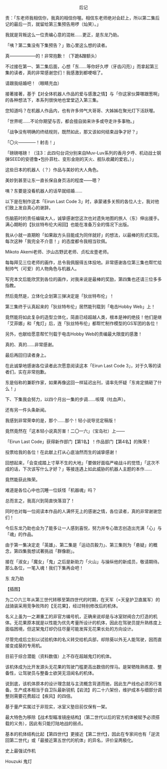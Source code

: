 <p align="center">后记</p>

责：「东老师我相信你，我真的相信你喔。相信东老师绝对会赶上，所以第二集后记的最后一页，就留给第三集预告用啰（灿笑）。」

我就是背叛这么一位责编心意的混帐……更正，是东龙乃助。

「咦？第二集没有下集预告？」致心里这么想的读者。

真——————的！非常抱歉！（下跪&蹭额头）

不过接在第一、第二集后面，心想「东……等你好久啰（牙齿闪亮）」而拿起第三集的读者，真的非常感谢您们！我感激到都哽咽了。

请跟我结婚吧！（眼睛充血）

接著接著，基于【对全体机器人作品的爱与感激之情】与「你这家伙算哪跟葱啊」的各种想法下，本系列很快地也堂堂迈入第三集。

您知道吗？在机器人作品内，也有许多帅气大哥哥、大姊姊在聚光灯下活跃喔。

「世界呢……不论你期望与否，都会擅自拋来许多或夺走许多事物。」

「战争没有明确的终结规则，既然如此，那又该如何结束战争才好？」

「〇火————！射击！」

「磅磅喀磅！（注3：此四句台词分别来自Muv-Luv系列的香月夕呼、机动战士钢弹SEED的安德鲁•包扑菲杜、变形金刚的天火、舰队收藏的爱宕。）」

这些日本的机器人（？）作品与美妙的大人角色。

美妙到甚至让东一直长保自身页洁的程度——嗯？

咦？东要是没看机器人的话早就结婚……

以下是在制作这本「Eirun Last Code 3」时，承蒙诸多关照的各位人士，我对他们致上发自真心的谢辞。

伤脑筋时的责任编辑大人，诚挚感谢您这次也对遗失地图的旅人（东）伸出援手。满心期盼的【狄丝特布伦大闹回】也能在准备万全的情况下出版。

我从小就一直期盼「如果敌方头目能成为同伴就好」的想法，以最棒的形式实现。每次这种「我完全不介意！」的态度都令我相当钦佩。

Mikoto Akemi老师、汐山古野武老师、贞松龙壹老师。

每每拜见三位老师的画作，总令我佩服得五体投地。非常感谢各位第三集也帮忙绘制帅气（可爱）的人物角色与机器人。

写完本文后能欣赏到各位的画作，对我来说是最棒的奖励，第四集也还请三位多多指教。

然后竟然是，立体化企划第三弹决定是「狄丝特布伦」！

第三集终于认真起来的「狄丝特布伦」居然能刊载到「电击Hobby Web」上！

竟然能将如此复杂的造型立体化，简直已经超越人类，根本是神的绝技！他们是继「艾菲娜」和「鬼灯」后，连「狄丝特布伦」都帮忙制作模型的GS军团的各位！

另外，也献给愿意帮忙刊载于电击Hobby Web的责编最大限度的感激！

真的、真的……非常感谢。

最后再回归读者身上。

在此诚挚地感谢各位读者此次愿意阅读这本「Eirun Last Code 3」，对于久等的读者们，实在非常抱歉。

东是俗称的兼职作家，如果再像这回一样延迟出刊，请率先怀疑「东肯定搞砸了什么！」

下、下集我会努力，以四个月出一集的步调……咳噗（吐血声）。

还有另一件头条新闻。

我感到非常荣幸的是，那个……那个！轻小说导览定稿版！

竟然竟然在「这本轻小说真厉害！二〇一六」（宝岛社）上——

「Eirun Last Code」获得新作部门【第1名】！作品部门【第4名】的殊荣！

投票给我的各位！在此献上打从心底油然而生的诚挚感谢！

回想起来，「会变成踏上寸草不生的大地」「要做好面临严峻战斗的觉悟」「这次不成的话，下次该写什么才好？」等接连遇上如此威胁的机器人主题的本作……

竟然能获此殊荣。

难道是各位心中也沉睡一位妖怪「机器魂」吗？

总而言之，我高兴到简直快落泪了！

同时也对每一位阅读本作品的人满怀无上的感谢之情，各位读者，真的非常谢谢您们！

今后东龙乃助也会为了能多让一人感到喜悦，努力并专心致志创造出充满「心」与「魂」的作品。

由于第一集决定走「英雄」、第二集是「运动员毅力」、第三集则为「悬疑」的概念，第四集我想试著挑战「群像剧」。

接在「淑女」「魔女」「鬼」之后是新助力「火山」与操纵他的新成员，敬请期待。那么各位，一笔入魂！我们下集再会吧！

东 龙乃助

【插图】

为二○六三年从第三世代转移至第四世代的时期，在天军（=天皇护卫直属军）的战骑装采用竞争败阵的【无花果】，经过特别修改后的机体。

名义上虽为一之濑重工的非官方编号机，正确来说却是与冰室财阀合力打造的机体。无花果原本就是以性能为优先考量所设计的机体，因此在驾驶员提升熟练度上面临困境，但这架鬼灯却仍往尽量可能发挥无花果长处的方向设计。

尽管完成后立刻以试验机体的名义转交给机兵部，却除葵以外无人能驾驶，因而直接变成葵的专用机。

目前于综合潜能（资料数值）上不存在超越鬼灯的机体。

该机体成为比开发源头无花果的驾驶门槛更高出数倍的悍马。是架牺牲熟练度、整备性，让驾驶员与整备士欲哭无泪闻名的机体。

说到底，该机体原本的设计理念就与主流概念背道而驰，因此生产线也必须另行准备。生产成本相当于自卫队最新锐机【岩流】的二十六架份，维护成本与细部分调整则需要花费超过【疾风】的四倍。

基于量产实属过于非现实，冰室义塾目前仅保有一架。

最大特色为移除【战术型瞄准镜座结构】（第二世代以后的官方机体被赋予必须搭载的义务），因此有只能打陆地战的弱点。

基本的机体结构比起【第四世代】更接近【第二世代】，因此在专家间也有「逆流回第二世代」或「最接近第五世代的机体」的异名，评价呈两极化。

史上最强试作机

Houzuki 鬼灯

